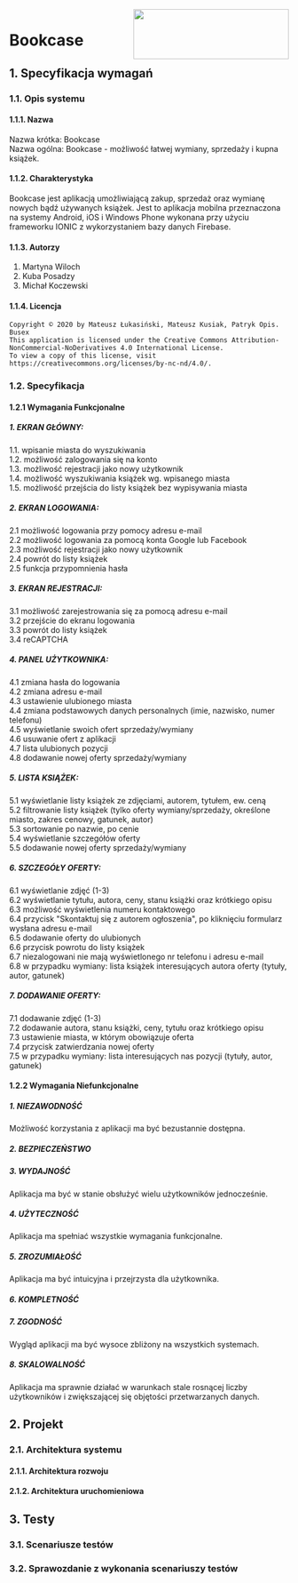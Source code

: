<img align="right" width="280" height="90" src="https://scontent-waw1-1.xx.fbcdn.net/v/t1.15752-9/100658691_788726541657708_6944595524993417216_n.jpg?_nc_cat=106&_nc_sid=b96e70&_nc_ohc=ur5ostpVil4AX9rQhpM&_nc_ht=scontent-waw1-1.xx&oh=ffcee2febe6175cddb293c7851ad1134&oe=5EF55B47">

# Bookcase

## 1. Specyfikacja wymagań
### 1.1. Opis systemu
#### 1.1.1. Nazwa
Nazwa krótka: Bookcase <br>
Nazwa ogólna: Bookcase - możliwość łatwej wymiany, sprzedaży i kupna książek. 

#### 1.1.2. Charakterystyka
Bookcase jest aplikacją umożliwiającą zakup, sprzedaż oraz wymianę nowych bądź używanych książek. Jest to aplikacja mobilna przeznaczona na systemy Android, iOS i Windows Phone wykonana przy użyciu frameworku IONIC z wykorzystaniem bazy danych Firebase. 

#### 1.1.3. Autorzy
1. Martyna Wiloch
2. Kuba Posadzy
3. Michał Koczewski

#### 1.1.4. Licencja
```
Copyright © 2020 by Mateusz Łukasiński, Mateusz Kusiak, Patryk Opis. Busex
This application is licensed under the Creative Commons Attribution-NonCommercial-NoDerivatives 4.0 International License.
To view a copy of this license, visit https://creativecommons.org/licenses/by-nc-nd/4.0/.
```

###  1.2. Specyfikacja

#### 1.2.1 Wymagania Funkcjonalne
<h5> 1.	EKRAN GŁÓWNY: </h5>
1.1.	wpisanie miasta do wyszukiwania <br>
1.2.	możliwość zalogowania się na konto <br>
1.3.	możliwość rejestracji jako nowy użytkownik <br>
1.4.	możliwość wyszukiwania książek wg. wpisanego miasta <br>
1.5.	możliwość przejścia do listy książek bez wypisywania miasta <br>
<h5> 2.	EKRAN LOGOWANIA: </h5>
2.1	możliwość logowania przy pomocy adresu e-mail <br>
2.2	możliwość logowania za pomocą konta Google lub Facebook <br>
2.3	możliwość rejestracji jako nowy użytkownik <br>
2.4	powrót do listy książek <br>
2.5	funkcja przypomnienia hasła <br>
<h5> 3.	EKRAN REJESTRACJI: </h5>
3.1	możliwość zarejestrowania się za pomocą adresu e-mail <br>
3.2	przejście do ekranu logowania <br>
3.3	powrót do listy książek <br>
3.4	reCAPTCHA <br>
<h5> 4.	PANEL UŻYTKOWNIKA: </h5>
4.1	zmiana hasła do logowania <br>
4.2	zmiana adresu e-mail <br>
4.3	ustawienie ulubionego miasta <br>
4.4	zmiana podstawowych danych personalnych (imie, nazwisko, numer telefonu) <br>
4.5	wyświetlanie swoich ofert sprzedaży/wymiany <br>
4.6	usuwanie ofert z aplikacji <br>
4.7	lista ulubionych pozycji <br>
4.8	dodawanie nowej oferty sprzedaży/wymiany <br>
<h5> 5.	LISTA KSIĄŻEK: </h5>
5.1	wyświetlanie listy książek ze zdjęciami, autorem, tytułem, ew. ceną <br>
5.2	filtrowanie listy książek (tylko oferty wymiany/sprzedaży, określone miasto, zakres cenowy, gatunek, autor) <br>
5.3	sortowanie po nazwie, po cenie <br>
5.4	wyświetlanie szczegółów oferty <br>
5.5	dodawanie nowej oferty sprzedaży/wymiany <br>
<h5> 6.	SZCZEGÓŁY OFERTY: </h5>
6.1	wyświetlanie zdjęć (1-3) <br>
6.2	wyświetlanie tytułu, autora, ceny, stanu książki oraz krótkiego opisu <br>
6.3	możliwość wyświetlenia numeru kontaktowego <br>
6.4	przycisk "Skontaktuj się z autorem ogłoszenia", po kliknięciu formularz wysłana adresu e-mail <br>
6.5	dodawanie oferty do ulubionych <br>
6.6	przycisk powrotu do listy książek <br>
6.7	niezalogowani nie mają wyświetlonego nr telefonu i adresu e-mail <br>
6.8	w przypadku wymiany: lista książek interesujących autora oferty (tytuły, autor, gatunek) <br>
<h5> 7.	DODAWANIE OFERTY: </h5>
7.1	dodawanie zdjęć (1-3) <br>
7.2	dodawanie autora, stanu książki, ceny, tytułu oraz krótkiego opisu <br>
7.3	ustawienie miasta, w którym obowiązuje oferta <br>
7.4	przycisk zatwierdzania nowej oferty <br>
7.5	w przypadku wymiany: lista interesujących nas pozycji (tytuły, autor, gatunek)<br>


#### 1.2.2 Wymagania Niefunkcjonalne

<h5> 1. NIEZAWODNOŚĆ </h5>
Możliwość korzystania z aplikacji ma być bezustannie dostępna.
<h5> 2. BEZPIECZEŃSTWO </h5>
<h5> 3. WYDAJNOŚĆ </h5> 
Aplikacja ma być w stanie obsłużyć wielu użytkowników jednocześnie.
<h5> 4. UŻYTECZNOŚĆ </h5> 
Aplikacja ma spełniać wszystkie wymagania funkcjonalne.
<h5> 5. ZROZUMIAŁOŚĆ </h5> 
Aplikacja ma być intuicyjna i przejrzysta dla użytkownika.
<h5> 6. KOMPLETNOŚĆ </h5>
<h5> 7. ZGODNOŚĆ </h5> 
Wygląd aplikacji ma być wysoce zbliżony na wszystkich systemach.
<h5> 8. SKALOWALNOŚĆ </h5>  
Aplikacja ma sprawnie działać w warunkach stale rosnącej liczby użytkowników i zwiększającej się objętości przetwarzanych danych.

## 2. Projekt
### 2.1. Architektura systemu
#### 2.1.1. Architektura rozwoju
#### 2.1.2. Architektura uruchomieniowa

## 3. Testy
### 3.1. Scenariusze testów
### 3.2. Sprawozdanie z wykonania scenariuszy testów

